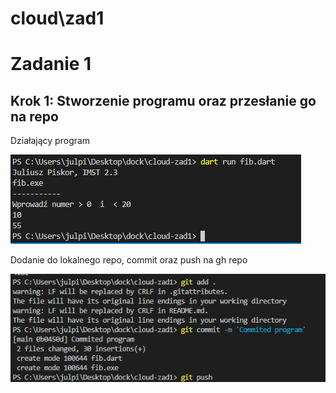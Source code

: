 # cloud\zad1

# Zadanie 1

## Krok 1: Stworzenie programu oraz przesłanie go na repo

Działający program

![Działający program](scr0.png)

Dodanie do lokalnego repo, commit oraz push na gh repo

![Dodanie do lokalnego repo, commit oraz push na gh repo](scr1.png)
